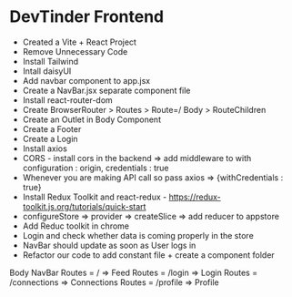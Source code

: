 # DevTinder Frontend

- Created a Vite + React Project
- Remove Unnecessary Code
- Install Tailwind
- Intall daisyUI
- Add navbar component to app.jsx
- Create a NavBar.jsx separate component file
- Install react-router-dom
- Create BrowserRouter > Routes > Route=/ Body > RouteChildren
- Create an Outlet in Body Component
- Create a Footer
- Create a Login
- Install axios
- CORS - install cors in the backend => add middleware to with configuration : origin, credentials : true
- Whenever you are making API call so pass axios => {withCredentials : true}
- Install Redux Toolkit and react-redux - https://redux-toolkit.js.org/tutorials/quick-start
- configureStore => provider => createSlice => add reducer to appstore
- Add Reduc toolkit in chrome
- Login and check whether data is coming properly in the store
- NavBar should update as soon as User logs in
- Refactor our code to add constant file + create a component folder

Body
NavBar
Routes = / => Feed
Routes = /login => Login
Routes = /connections => Connections
Routes = /profile => Profile
